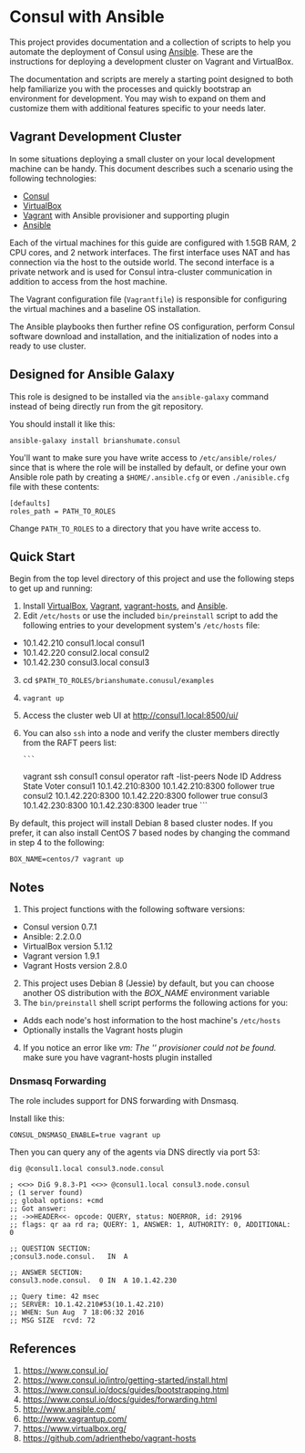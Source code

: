 # Consul with Ansible

This project provides documentation and a collection of scripts to help you
automate the deployment of Consul using
[Ansible](http://www.ansibleworks.com/). These are the instructions for
deploying a development cluster on Vagrant and VirtualBox.

The documentation and scripts are merely a starting point designed to both
help familiarize you with the processes and quickly bootstrap an environment
for development. You may wish to expand on them and customize
them with additional features specific to your needs later.

## Vagrant Development Cluster

In some situations deploying a small cluster on your local development
machine can be handy. This document describes such a scenario using the
following technologies:

* [Consul](https://consul.io)
* [VirtualBox](https://www.virtualbox.org/)
* [Vagrant](http://www.vagrantup.com/) with Ansible provisioner and
  supporting plugin
* [Ansible](http://www.ansibleworks.com/)

Each of the virtual machines for this guide are configured with
1.5GB RAM, 2 CPU cores, and 2 network interfaces. The first interface uses
NAT and has connection via the host to the outside world. The second
interface is a private network and is used for Consul intra-cluster
communication in addition to access from the host machine.

The Vagrant configuration file (`Vagrantfile`) is responsible for
configuring the virtual machines and a baseline OS installation.

The Ansible playbooks then further refine OS configuration, perform Consul
software download and installation, and the initialization of nodes
into a ready to use cluster.

## Designed for Ansible Galaxy

This role is designed to be installed via the `ansible-galaxy` command
instead of being directly run from the git repository.

You should install it like this:

```
ansible-galaxy install brianshumate.consul
```

You'll want to make sure you have write access to `/etc/ansible/roles/` since
that is where the role will be installed by default, or define your own
Ansible role path by creating a `$HOME/.ansible.cfg` or even `./anisible.cfg`
file with these contents:

```
[defaults]
roles_path = PATH_TO_ROLES
```

Change `PATH_TO_ROLES` to a directory that you have write access to.

## Quick Start

Begin from the top level directory of this project and use the following
steps to get up and running:

1. Install [VirtualBox](https://www.virtualbox.org/wiki/Downloads), [Vagrant](http://downloads.vagrantup.com/), [vagrant-hosts](https://github.com/adrienthebo/vagrant-hosts), and [Ansible](http://www.ansibleworks.com/docs/intro_installation.html#latest-releases-via-pip).
2. Edit `/etc/hosts` or use the included `bin/preinstall` script to add
   the following entries to your development system's `/etc/hosts` file:
 * 10.1.42.210 consul1.local consul1
 * 10.1.42.220 consul2.local consul2
 * 10.1.42.230 consul3.local consul3
3. cd `$PATH_TO_ROLES/brianshumate.conusul/examples`
4. `vagrant up`
5. Access the cluster web UI at http://consul1.local:8500/ui/
6. You can also `ssh` into a node and verify the cluster members directly
   from the RAFT peers list:

       ```
     vagrant ssh consul1
     consul operator raft -list-peers
     Node     ID                Address           State     Voter
     consul1  10.1.42.210:8300  10.1.42.210:8300  follower  true
     consul2  10.1.42.220:8300  10.1.42.220:8300  follower  true
     consul3  10.1.42.230:8300  10.1.42.230:8300  leader    true
       ```

By default, this project will install Debian 8 based cluster nodes. If you
prefer, it can also install CentOS 7 based nodes by changing the command
in step 4 to the following:

```
BOX_NAME=centos/7 vagrant up
```

## Notes

1. This project functions with the following software versions:
  * Consul version 0.7.1
  * Ansible: 2.2.0.0
  * VirtualBox version 5.1.12
  * Vagrant version 1.9.1
  * Vagrant Hosts version 2.8.0
2. This project uses Debian 8 (Jessie) by default, but you can choose another
   OS distribution with the *BOX_NAME* environment variable
3. The `bin/preinstall` shell script performs the following actions for you:
 * Adds each node's host information to the host machine's `/etc/hosts`
 * Optionally installs the Vagrant hosts plugin
4. If you notice an error like *vm: The '' provisioner could not be found.*
   make sure you have vagrant-hosts plugin installed

### Dnsmasq Forwarding

The role includes support for DNS forwarding with Dnsmasq.

Install like this:

```
CONSUL_DNSMASQ_ENABLE=true vagrant up
```

Then you can query any of the agents via DNS directly via port 53:

```
dig @consul1.local consul3.node.consul

; <<>> DiG 9.8.3-P1 <<>> @consul1.local consul3.node.consul
; (1 server found)
;; global options: +cmd
;; Got answer:
;; ->>HEADER<<- opcode: QUERY, status: NOERROR, id: 29196
;; flags: qr aa rd ra; QUERY: 1, ANSWER: 1, AUTHORITY: 0, ADDITIONAL: 0

;; QUESTION SECTION:
;consul3.node.consul.   IN  A

;; ANSWER SECTION:
consul3.node.consul.  0 IN  A 10.1.42.230

;; Query time: 42 msec
;; SERVER: 10.1.42.210#53(10.1.42.210)
;; WHEN: Sun Aug  7 18:06:32 2016
;; MSG SIZE  rcvd: 72
```

## References

1. https://www.consul.io/
2. https://www.consul.io/intro/getting-started/install.html
3. https://www.consul.io/docs/guides/bootstrapping.html
4. https://www.consul.io/docs/guides/forwarding.html
5. http://www.ansible.com/
6. http://www.vagrantup.com/
7. https://www.virtualbox.org/
8. https://github.com/adrienthebo/vagrant-hosts
